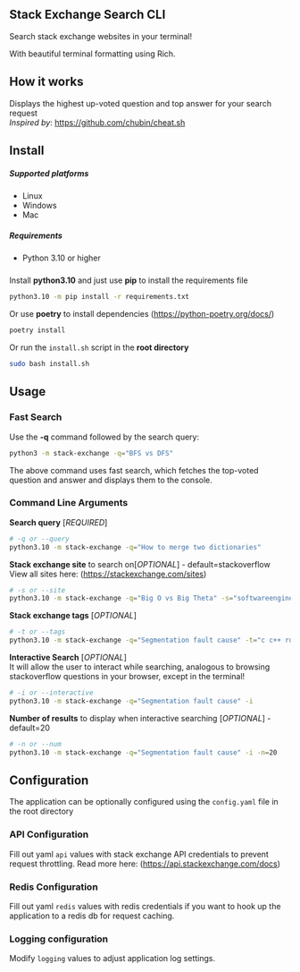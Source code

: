 ## Stack Exchange Search CLI

Search stack exchange websites in your terminal!

With beautiful terminal formatting using Rich.

## How it works

Displays the highest up-voted question and top answer for your search request \
*Inspired by*: https://github.com/chubin/cheat.sh

## Install

##### Supported platforms

* Linux
* Windows
* Mac

##### Requirements

* Python 3.10 or higher

#####     

Install **python3.10** and just use **pip** to install the requirements file

```bash
python3.10 -m pip install -r requirements.txt
```

Or use **poetry** to install dependencies (https://python-poetry.org/docs/)

```bash
poetry install
```

Or run the `install.sh` script in the **root directory**

```bash
sudo bash install.sh
```

## Usage

### Fast Search

Use the **-q** command followed by the search query:

```bash
python3 -m stack-exchange -q="BFS vs DFS"
```

The above command uses fast search, which fetches the top-voted question and answer and displays them to the console.

### Command Line Arguments

**Search query** [*REQUIRED*]

```bash
# -q or --query
python3.10 -m stack-exchange -q="How to merge two dictionaries"
```

**Stack exchange site** to search on[*OPTIONAL*] - default=stackoverflow \
View all sites here: (https://stackexchange.com/sites)

```bash
# -s or --site
python3.10 -m stack-exchange -q="Big O vs Big Theta" -s="softwareengineering"
```

**Stack exchange tags** [*OPTIONAL*]

```bash
# -t or --tags
python3.10 -m stack-exchange -q="Segmentation fault cause" -t="c c++ rust"
```

**Interactive Search** [*OPTIONAL*] \
It will allow the user to interact while searching, analogous to browsing stackoverflow questions in your browser,
except in the terminal!

```bash
# -i or --interactive
python3.10 -m stack-exchange -q="Segmentation fault cause" -i
```

**Number of results** to display when interactive searching [*OPTIONAL*] - default=20

```bash
# -n or --num
python3.10 -m stack-exchange -q="Segmentation fault cause" -i -n=20
```

## Configuration

The application can be optionally configured using the `config.yaml` file in the root directory

### API Configuration

Fill out yaml `api` values with stack exchange API credentials to prevent request throttling. Read more
here:  (https://api.stackexchange.com/docs)

### Redis Configuration

Fill out yaml `redis` values with redis credentials if you want to hook up the application to a redis db for request
caching.

### Logging configuration

Modify `logging` values to adjust application log settings.
